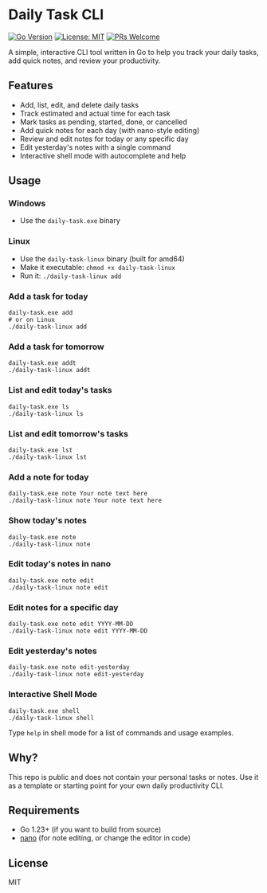# Daily Task CLI

[![Go Version](https://img.shields.io/badge/go-1.23%2B-blue)](https://golang.org/dl/)
[![License: MIT](https://img.shields.io/badge/License-MIT-yellow.svg)](LICENSE)
[![PRs Welcome](https://img.shields.io/badge/PRs-welcome-brightgreen.svg?style=flat-square)](https://makeapullrequest.com)

A simple, interactive CLI tool written in Go to help you track your daily tasks, add quick notes, and review your productivity.

## Features
- Add, list, edit, and delete daily tasks
- Track estimated and actual time for each task
- Mark tasks as pending, started, done, or cancelled
- Add quick notes for each day (with nano-style editing)
- Review and edit notes for today or any specific day
- Edit yesterday's notes with a single command
- Interactive shell mode with autocomplete and help

## Usage

### Windows
- Use the `daily-task.exe` binary

### Linux
- Use the `daily-task-linux` binary (built for amd64)
- Make it executable: `chmod +x daily-task-linux`
- Run it: `./daily-task-linux add`

### Add a task for today
```
daily-task.exe add
# or on Linux
./daily-task-linux add
```

### Add a task for tomorrow
```
daily-task.exe addt
./daily-task-linux addt
```

### List and edit today's tasks
```
daily-task.exe ls
./daily-task-linux ls
```

### List and edit tomorrow's tasks
```
daily-task.exe lst
./daily-task-linux lst
```

### Add a note for today
```
daily-task.exe note Your note text here
./daily-task-linux note Your note text here
```

### Show today's notes
```
daily-task.exe note
./daily-task-linux note
```

### Edit today's notes in nano
```
daily-task.exe note edit
./daily-task-linux note edit
```

### Edit notes for a specific day
```
daily-task.exe note edit YYYY-MM-DD
./daily-task-linux note edit YYYY-MM-DD
```

### Edit yesterday's notes
```
daily-task.exe note edit-yesterday
./daily-task-linux note edit-yesterday
```

### Interactive Shell Mode
```
daily-task.exe shell
./daily-task-linux shell
```

Type `help` in shell mode for a list of commands and usage examples.

## Why?
This repo is public and does not contain your personal tasks or notes. Use it as a template or starting point for your own daily productivity CLI.

## Requirements
- Go 1.23+ (if you want to build from source)
- [nano](https://www.nano-editor.org/) (for note editing, or change the editor in code)

## License
MIT
